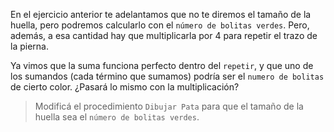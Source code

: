 <gs-attire attire-url="https://raw.githubusercontent.com/MumukiProject/mumuki-guia-gobstones-expresiones-ii-kids/master/assets/attires/config_1534357960591.json"></gs-attire>

<gs-toolbox toolbox-url="https://raw.githubusercontent.com/MumukiProject/mumuki-guia-gobstones-expresiones-ii-kids/master/assets/toolbox.xml">
</gs-toolbox>

En el ejercicio anterior te adelantamos que no te diremos el tamaño de la huella, pero podremos calcularlo con el `número de bolitas verdes`. Pero, además, a esa cantidad hay que multiplicarla por 4 para repetir el trazo de la pierna. 

Ya vimos que la suma funciona perfecto dentro del `repetir`, y que uno de los sumandos (cada término que sumamos) podría ser el `numero de bolitas` de cierto color. ¿Pasará lo mismo con la multiplicación?

> Modificá el procedimiento `Dibujar Pata` para que el tamaño de la huella sea el `número de bolitas verdes`.  
